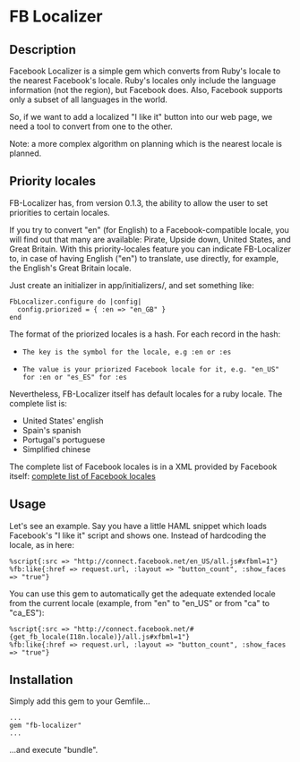 FB Localizer
======

Description
-----------

Facebook Localizer is a simple gem which converts from Ruby's locale to the
nearest Facebook's locale. Ruby's locales only include the language
information (not the region), but Facebook does. Also, Facebook supports only a subset of all languages in the world.

So, if we want to add a localized "I like it" button into our web page, we need a tool to convert from one to the other.

Note: a more complex algorithm on planning which is the nearest locale
is planned.

Priority locales
----------------

FB-Localizer has, from version 0.1.3, the ability to allow the user to
set priorities to certain locales.

If you try to convert "en" (for English) to a Facebook-compatible locale, you will find out that many are available: Pirate, Upside down, United States, and Great Britain. With this priority-locales feature you can indicate FB-Localizer to, in case of having English ("en") to translate, use directly, for example, the English's Great Britain locale.

Just create an initializer in app/initializers/, and set something like:

    FbLocalizer.configure do |config|
      config.priorized = { :en => "en_GB" }
    end

The format of the priorized locales is a hash. For each record in the hash:
-     The key is the symbol for the locale, e.g :en or :es
-     The value is your priorized Facebook locale for it, e.g. "en_US" for :en or "es_ES" for :es

Nevertheless, FB-Localizer itself has default locales for a ruby locale. The complete list is:
*  United States' english
*  Spain's spanish
*  Portugal's portuguese
*  Simplified chinese

The complete list of Facebook locales is in a XML provided by Facebook
itself: [complete list of Facebook locales](http://www.facebook.com/translations/FacebookLocales.xml)

Usage
-----

Let's see an example. Say you have a little HAML snippet which loads
Facebook's "I like it" script and shows one. Instead of hardcoding the
locale, as in here:

    %script{:src => "http://connect.facebook.net/en_US/all.js#xfbml=1"}
    %fb:like{:href => request.url, :layout => "button_count", :show_faces => "true"}

You can use this gem to automatically get the adequate extended locale from the
current locale (example, from "en" to "en_US" or from "ca" to "ca_ES"):

    %script{:src => "http://connect.facebook.net/#{get_fb_locale(I18n.locale)}/all.js#xfbml=1"}
    %fb:like{:href => request.url, :layout => "button_count", :show_faces => "true"}

Installation
------------

Simply add this gem to your Gemfile...

    ...
    gem "fb-localizer"
    ...

...and execute "bundle".
